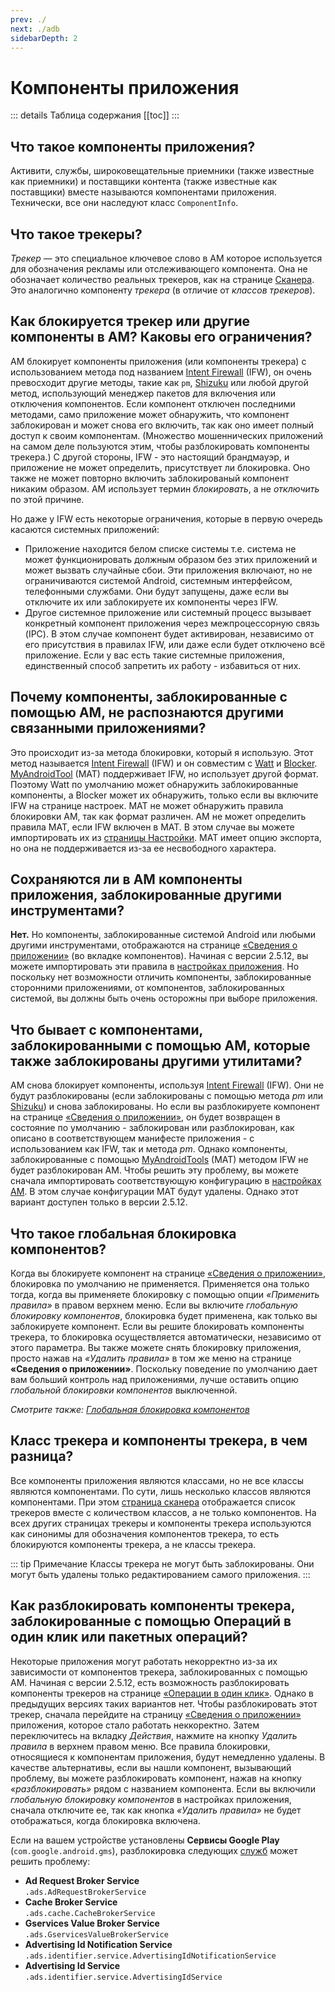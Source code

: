 ```yaml
---
prev: ./
next: ./adb
sidebarDepth: 2
---
```


# Компоненты приложения

::: details Таблица содержания
[[toc]]
:::

## Что такое компоненты приложения?
Активити, службы, широковещательные приемники (также известные как приемники) и поставщики контента (также известные как поставщики) вместе называются компонентами приложения. Технически, все они наследуют класс `ComponentInfo`.

## Что такое трекеры?
_Трекер_ — это специальное ключевое слово в AM которое используется для обозначения рекламы или отслеживающего компонента. Она не обозначает количество реальных трекеров, как на странице [Сканера](../guide/scanner-page.md). Это аналогично компоненту _трекера_ (в отличие от _классов трекеров_).

## Как блокируется трекер или другие компоненты в AM? Каковы его ограничения?
AM блокирует компоненты приложения (или компоненты трекера) с использованием метода под названием [Intent Firewall][1] (IFW), он очень превосходит другие методы, такие как `pm`, [Shizuku][5] или любой другой метод, использующий менеджер пакетов для включения или отключения компонентов. Если компонент отключен последними методами, само приложение может обнаружить, что компонент заблокирован и может снова его включить, так как оно имеет полный доступ к своим компонентам. (Множество мошеннических приложений на самом деле пользуются этим, чтобы разблокировать компоненты трекера.) С другой стороны, IFW - это настоящий брандмауэр, и приложение не может определить, присутствует ли блокировка. Оно также не может повторно включить заблокированый компонент никаким образом. AM использует термин _блокировать_, а не _отключить_ по этой причине.

Но даже у IFW есть некоторые ограничения, которые в первую очередь касаются системных приложений:
- Приложение находится белом списке системы т.е. система не может функционировать должным образом без этих приложений и может вызвать случайные сбои. Эти приложения включают, но не ограничиваются системой Android, системным интерфейсом, телефонными службами. Они будут запущены, даже если вы отключите их или заблокируете их компоненты через IFW.
- Другое системное приложение или системный процесс вызывает конкретный компонент приложения через межпроцессорную связь (IPC). В этом случае компонент будет активирован, независимо от его присутствия в правилах IFW, или даже если будет отключено всё приложение. Если у вас есть такие системные приложения, единственный способ запретить их работу - избавиться от них.

## Почему компоненты, заблокированные с помощью AM, не распознаются другими связанными приложениями?
Это происходит из-за метода блокировки, который я использую. Этот метод называется [Intent Firewall][1] (IFW) и он совместим с [Watt][2] и [Blocker][3]. [MyAndroidTool][4] (MAT) поддерживает IFW, но использует другой формат. Поэтому Watt по умолчанию может обнаружить заблокированные компоненты, а Blocker может их обнаружить, только если вы включите IFW на странице настроек. MAT не может обнаружить правила блокировки AM, так как формат различен. AM не может определить правила MAT, если IFW включен в MAT. В этом случае вы можете импортировать их из [страницы Настройки][9]. МАТ имеет опцию экспорта, но она не поддерживается из-за ее несвободного характера.

## Сохраняются ли в AM компоненты приложения, заблокированные другими инструментами?
**Нет.** Но компоненты, заблокированные системой Android или любыми другими инструментами, отображаются на странице [«Сведения о приложении»][10] (во вкладке компонентов). Начиная с версии 2.5.12, вы можете импортировать эти правила в [настройках приложения][9]. Но поскольку нет возможности отличить компоненты, заблокированные сторонними приложениями, от компонентов, заблокированных системой, вы должны быть очень осторожны при выборе приложения.

## Что бывает с компонентами, заблокированными с помощью AM, которые также заблокированы другими утилитами?
AM снова блокирует компоненты, используя [Intent Firewall][1] (IFW). Они не будут разблокированы (если заблокированы с помощью метода _pm_ или [Shizuku][5]) и снова заблокированы. Но если вы разблокируете компонент на странице [«Сведения о приложении»][6], он будет возвращен в состояние по умолчанию - заблокирован или разблокирован, как описано в соответствующем манифесте приложения - с использованием как IFW, так и метода _pm_. Однако компоненты, заблокированные с помощью [MyAndroidTools][4] (MAT) методом IFW не будет разблокирован AM. Чтобы решить эту проблему, вы можете сначала импортировать соответствующую конфигурацию в [настройках AM][9]. В этом случае конфигурации MAT будут удалены. Однако этот вариант доступен только в версии 2.5.12.

## Что такое глобальная блокировка компонентов?
Когда вы блокируете компонент на странице [«Сведения о приложении»][6], блокировка по умолчанию не применяется. Применяется она только тогда, когда вы применяете блокировку с помощью опции _«Применить правила»_ в правом верхнем меню. Если вы включите _глобальную блокировку компонентов_, блокировка будет применена, как только вы заблокируете компонент. Если вы решите блокировать компоненты трекера, то блокировка осуществляется автоматически, независимо от этого параметра. Вы также можете снять блокировку приложения, просто нажав на _«Удалить правила»_ в том же меню на странице **«Сведения о приложении»**. Поскольку поведение по умолчанию дает вам больший контроль над приложениями, лучше оставить опцию _глобальной блокировки компонентов_ выключенной.

_Смотрите также: [Глобальная блокировка компонентов][7]_

## Класс трекера и компоненты трекера, в чем разница?
Все компоненты приложения являются классами, но не все классы являются компонентами. По сути, лишь несколько классов являются компонентами. При этом [страница сканера][scanner] отображается список трекеров вместе с количеством классов, а не только компонентов. На всех других страницах трекеры и компоненты трекера используются как синонимы для обозначения компонентов трекера, то есть блокируются компоненты трекера, а не классы трекера.

::: tip Примечание
Классы трекера не могут быть заблокированы. Они могут быть удалены только редактированием самого приложения.
:::

## Как разблокировать компоненты трекера, заблокированные с помощью Операций в один клик или пакетных операций?
Некоторые приложения могут работать некорректно из-за их зависимости от компонентов трекера, заблокированных с помощью AM. Начиная с версии 2.5.12, есть возможность разблокировать компоненты трекеров на странице [«Операции в один клик»][8]. Однако в предыдущих версиях таких вариантов нет. Чтобы разблокировать этот трекер, сначала перейдите на страницу [«Сведения о приложении»][6] приложения, которое стало работать неккоректно. Затем переключитесь на вкладку _Действия_, нажмите на кнопку _Удалить правила_ в верхнем правом меню. Все правила блокировки, относящиеся к компонентам приложения, будут немедленно удалены. В качестве альтернативы, если вы нашли компонент, вызывающий проблему, вы можете разблокировать компонент, нажав на кнопку _«разблокировать»_ рядом с названием компонента. Если вы включили _глобальную блокировку компонентов_ в настройках приложения, сначала отключите ее, так как кнопка _«Удалить правила»_ не будет отображаться, когда блокировка включена.

Если на вашем устройстве установлены **Сервисы Google Play** (`com.google.android.gms`), разблокировка следующих [служб][services] может решить проблему:
- **Ad Request Broker Service**<br /> `.ads.AdRequestBrokerService`
- **Cache Broker Service**<br /> `.ads.cache.CacheBrokerService`
- **Gservices Value Broker Service**<br /> `.ads.GservicesValueBrokerService`
- **Advertising Id Notification Service**<br /> `.ads.identifier.service.AdvertisingIdNotificationService`
- **Advertising Id Service**<br /> `.ads.identifier.service.AdvertisingIdService`

[1]: https://carteryagemann.com/pages/android-intent-firewall.html
[2]: https://github.com/tuyafeng/Watt
[3]: https://github.com/lihenggui/blocker
[4]: https://www.myandroidtools.com
[5]: https://github.com/RikkaApps/Shizuku
[6]: ../guide/app-details-page.md
[7]: ../guide/settings-page.md#гnобаnьная-бnокировка-компонентов
[8]: ../guide/one-click-ops-page.md
[9]: ../guide/settings-page.md#импортирование-существующих-правиn
[10]: ../guide/app-details-page.md#цветовые-коды
[services]: ../guide/app-details-page.md#сnужбы
[scanner]: ../guide/scanner-page.md
